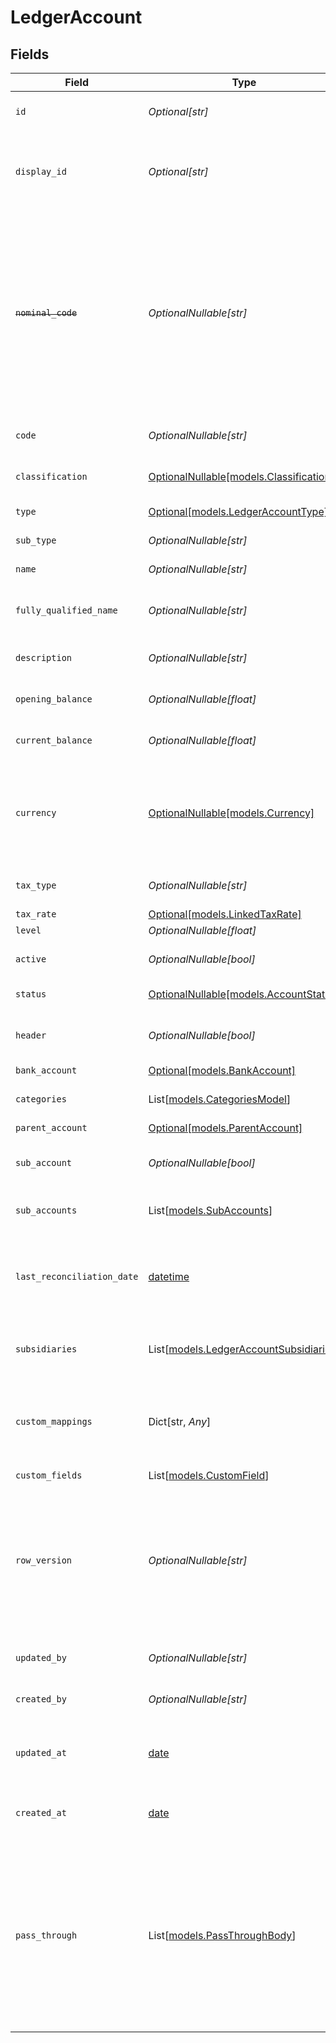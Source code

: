# LedgerAccount


## Fields

| Field                                                                                                                                                            | Type                                                                                                                                                             | Required                                                                                                                                                         | Description                                                                                                                                                      | Example                                                                                                                                                          |
| ---------------------------------------------------------------------------------------------------------------------------------------------------------------- | ---------------------------------------------------------------------------------------------------------------------------------------------------------------- | ---------------------------------------------------------------------------------------------------------------------------------------------------------------- | ---------------------------------------------------------------------------------------------------------------------------------------------------------------- | ---------------------------------------------------------------------------------------------------------------------------------------------------------------- |
| `id`                                                                                                                                                             | *Optional[str]*                                                                                                                                                  | :heavy_minus_sign:                                                                                                                                               | A unique identifier for an object.                                                                                                                               | 12345                                                                                                                                                            |
| `display_id`                                                                                                                                                     | *Optional[str]*                                                                                                                                                  | :heavy_minus_sign:                                                                                                                                               | The human readable display ID used when displaying the account                                                                                                   | 1-12345                                                                                                                                                          |
| ~~`nominal_code`~~                                                                                                                                               | *OptionalNullable[str]*                                                                                                                                          | :heavy_minus_sign:                                                                                                                                               | : warning: ** DEPRECATED **: This will be removed in a future release, please migrate away from it as soon as possible.<br/><br/>The nominal code of the ledger account. | N091                                                                                                                                                             |
| `code`                                                                                                                                                           | *OptionalNullable[str]*                                                                                                                                          | :heavy_minus_sign:                                                                                                                                               | The code assigned to the account.                                                                                                                                | 453                                                                                                                                                              |
| `classification`                                                                                                                                                 | [OptionalNullable[models.Classification]](../models/classification.md)                                                                                           | :heavy_minus_sign:                                                                                                                                               | The classification of account.                                                                                                                                   | asset                                                                                                                                                            |
| `type`                                                                                                                                                           | [Optional[models.LedgerAccountType]](../models/ledgeraccounttype.md)                                                                                             | :heavy_minus_sign:                                                                                                                                               | The type of account.                                                                                                                                             | bank                                                                                                                                                             |
| `sub_type`                                                                                                                                                       | *OptionalNullable[str]*                                                                                                                                          | :heavy_minus_sign:                                                                                                                                               | The sub type of account.                                                                                                                                         | CHECKING_ACCOUNT                                                                                                                                                 |
| `name`                                                                                                                                                           | *OptionalNullable[str]*                                                                                                                                          | :heavy_minus_sign:                                                                                                                                               | The name of the account.                                                                                                                                         | Bank account                                                                                                                                                     |
| `fully_qualified_name`                                                                                                                                           | *OptionalNullable[str]*                                                                                                                                          | :heavy_minus_sign:                                                                                                                                               | The fully qualified name of the account.                                                                                                                         | Asset.Bank.Checking_Account                                                                                                                                      |
| `description`                                                                                                                                                    | *OptionalNullable[str]*                                                                                                                                          | :heavy_minus_sign:                                                                                                                                               | The description of the account.                                                                                                                                  | Main checking account                                                                                                                                            |
| `opening_balance`                                                                                                                                                | *OptionalNullable[float]*                                                                                                                                        | :heavy_minus_sign:                                                                                                                                               | The opening balance of the account.                                                                                                                              | 75000                                                                                                                                                            |
| `current_balance`                                                                                                                                                | *OptionalNullable[float]*                                                                                                                                        | :heavy_minus_sign:                                                                                                                                               | The current balance of the account.                                                                                                                              | 20000                                                                                                                                                            |
| `currency`                                                                                                                                                       | [OptionalNullable[models.Currency]](../models/currency.md)                                                                                                       | :heavy_minus_sign:                                                                                                                                               | Indicates the associated currency for an amount of money. Values correspond to [ISO 4217](https://en.wikipedia.org/wiki/ISO_4217).                               | USD                                                                                                                                                              |
| `tax_type`                                                                                                                                                       | *OptionalNullable[str]*                                                                                                                                          | :heavy_minus_sign:                                                                                                                                               | The tax type of the account.                                                                                                                                     | NONE                                                                                                                                                             |
| `tax_rate`                                                                                                                                                       | [Optional[models.LinkedTaxRate]](../models/linkedtaxrate.md)                                                                                                     | :heavy_minus_sign:                                                                                                                                               | N/A                                                                                                                                                              |                                                                                                                                                                  |
| `level`                                                                                                                                                          | *OptionalNullable[float]*                                                                                                                                        | :heavy_minus_sign:                                                                                                                                               | N/A                                                                                                                                                              | 1                                                                                                                                                                |
| `active`                                                                                                                                                         | *OptionalNullable[bool]*                                                                                                                                         | :heavy_minus_sign:                                                                                                                                               | Whether the account is active or not.                                                                                                                            | true                                                                                                                                                             |
| `status`                                                                                                                                                         | [OptionalNullable[models.AccountStatus]](../models/accountstatus.md)                                                                                             | :heavy_minus_sign:                                                                                                                                               | The status of the account.                                                                                                                                       | active                                                                                                                                                           |
| `header`                                                                                                                                                         | *OptionalNullable[bool]*                                                                                                                                         | :heavy_minus_sign:                                                                                                                                               | Whether the account is a header or not.                                                                                                                          | true                                                                                                                                                             |
| `bank_account`                                                                                                                                                   | [Optional[models.BankAccount]](../models/bankaccount.md)                                                                                                         | :heavy_minus_sign:                                                                                                                                               | N/A                                                                                                                                                              |                                                                                                                                                                  |
| `categories`                                                                                                                                                     | List[[models.CategoriesModel](../models/categoriesmodel.md)]                                                                                                     | :heavy_minus_sign:                                                                                                                                               | The categories of the account.                                                                                                                                   |                                                                                                                                                                  |
| `parent_account`                                                                                                                                                 | [Optional[models.ParentAccount]](../models/parentaccount.md)                                                                                                     | :heavy_minus_sign:                                                                                                                                               | N/A                                                                                                                                                              |                                                                                                                                                                  |
| `sub_account`                                                                                                                                                    | *OptionalNullable[bool]*                                                                                                                                         | :heavy_minus_sign:                                                                                                                                               | Whether the account is a sub account or not.                                                                                                                     | false                                                                                                                                                            |
| `sub_accounts`                                                                                                                                                   | List[[models.SubAccounts](../models/subaccounts.md)]                                                                                                             | :heavy_minus_sign:                                                                                                                                               | The sub accounts of the account.                                                                                                                                 |                                                                                                                                                                  |
| `last_reconciliation_date`                                                                                                                                       | [datetime](https://docs.python.org/3/library/datetime.html#datetime-objects)                                                                                     | :heavy_minus_sign:                                                                                                                                               | Reconciliation Date means the last calendar day of each Reconciliation Period.                                                                                   | 2020-09-30                                                                                                                                                       |
| `subsidiaries`                                                                                                                                                   | List[[models.LedgerAccountSubsidiaries](../models/ledgeraccountsubsidiaries.md)]                                                                                 | :heavy_minus_sign:                                                                                                                                               | The subsidiaries the account belongs to.                                                                                                                         |                                                                                                                                                                  |
| `custom_mappings`                                                                                                                                                | Dict[str, *Any*]                                                                                                                                                 | :heavy_minus_sign:                                                                                                                                               | When custom mappings are configured on the resource, the result is included here.                                                                                |                                                                                                                                                                  |
| `custom_fields`                                                                                                                                                  | List[[models.CustomField](../models/customfield.md)]                                                                                                             | :heavy_minus_sign:                                                                                                                                               | N/A                                                                                                                                                              |                                                                                                                                                                  |
| `row_version`                                                                                                                                                    | *OptionalNullable[str]*                                                                                                                                          | :heavy_minus_sign:                                                                                                                                               | A binary value used to detect updates to a object and prevent data conflicts. It is incremented each time an update is made to the object.                       | 1-12345                                                                                                                                                          |
| `updated_by`                                                                                                                                                     | *OptionalNullable[str]*                                                                                                                                          | :heavy_minus_sign:                                                                                                                                               | The user who last updated the object.                                                                                                                            | 12345                                                                                                                                                            |
| `created_by`                                                                                                                                                     | *OptionalNullable[str]*                                                                                                                                          | :heavy_minus_sign:                                                                                                                                               | The user who created the object.                                                                                                                                 | 12345                                                                                                                                                            |
| `updated_at`                                                                                                                                                     | [date](https://docs.python.org/3/library/datetime.html#date-objects)                                                                                             | :heavy_minus_sign:                                                                                                                                               | The date and time when the object was last updated.                                                                                                              | 2020-09-30T07:43:32.000Z                                                                                                                                         |
| `created_at`                                                                                                                                                     | [date](https://docs.python.org/3/library/datetime.html#date-objects)                                                                                             | :heavy_minus_sign:                                                                                                                                               | The date and time when the object was created.                                                                                                                   | 2020-09-30T07:43:32.000Z                                                                                                                                         |
| `pass_through`                                                                                                                                                   | List[[models.PassThroughBody](../models/passthroughbody.md)]                                                                                                     | :heavy_minus_sign:                                                                                                                                               | The pass_through property allows passing service-specific, custom data or structured modifications in request body when creating or updating resources.          |                                                                                                                                                                  |
